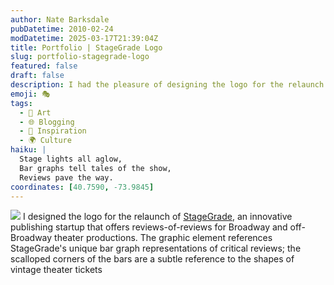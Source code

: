 ```yaml
---
author: Nate Barksdale
pubDatetime: 2010-02-24
modDatetime: 2025-03-17T21:39:04Z
title: Portfolio | StageGrade Logo
slug: portfolio-stagegrade-logo
featured: false
draft: false
description: I had the pleasure of designing the logo for the relaunch of StageGrade, an innovative publishing startup focused on theater reviews. The graphic element creatively incorporates StageGrade's unique bar graph representations of critical reviews, while the scalloped corners subtly nod to vintage theater tickets.
emoji: 🎭
tags:
  - 🎨 Art
  - 🌐 Blogging
  - 🌟 Inspiration
  - 🌍 Culture
haiku: |
  Stage lights all aglow,  
  Bar graphs tell tales of the show,  
  Reviews pave the way.
coordinates: [40.7590, -73.9845]
---
```


![](@assets/images/stagegrade.jpg) I designed the logo for the relaunch of [StageGrade](http://www.stagegrade.com), an innovative publishing startup that offers reviews-of-reviews for Broadway and off-Broadway theater productions. The graphic element references StageGrade's unique bar graph representations of critical reviews; the scalloped corners of the bars are a subtle reference to the shapes of vintage theater tickets
